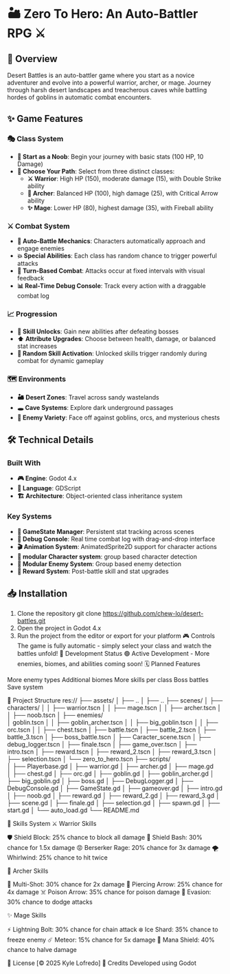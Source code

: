 # 🏜️ Zero To Hero: An Auto-Battler RPG ⚔️

## 📖 Overview
Desert Battles is an auto-battler game where you start as a novice adventurer and evolve into a powerful warrior, archer, or mage. Journey through harsh desert landscapes and treacherous caves while battling hordes of goblins in automatic combat encounters.

## ✨ Game Features

### 🎭 Class System
- **👶 Start as a Noob**: Begin your journey with basic stats (100 HP, 10 Damage)
- **🎯 Choose Your Path**: Select from three distinct classes:
  - **⚔️ Warrior**: High HP (150), moderate damage (15), with Double Strike ability
  - **🏹 Archer**: Balanced HP (100), high damage (25), with Critical Arrow ability
  - **✨ Mage**: Lower HP (80), highest damage (35), with Fireball ability

### ⚔️ Combat System
- **🤖 Auto-Battle Mechanics**: Characters automatically approach and engage enemies
- **💥 Special Abilities**: Each class has random chance to trigger powerful attacks
- **🔄 Turn-Based Combat**: Attacks occur at fixed intervals with visual feedback
- **📊 Real-Time Debug Console**: Track every action with a draggable combat log

### 📈 Progression
- **🎯 Skill Unlocks**: Gain new abilities after defeating bosses
- **⬆️ Attribute Upgrades**: Choose between health, damage, or balanced stat increases
- **🎲 Random Skill Activation**: Unlocked skills trigger randomly during combat for dynamic gameplay

### 🗺️ Environments
- **🏜️ Desert Zones**: Travel across sandy wastelands
- **🕳️ Cave Systems**: Explore dark underground passages
- **👹 Enemy Variety**: Face off against goblins, orcs, and mysterious chests

## 🛠️ Technical Details

### Built With
- **🎮 Engine**: Godot 4.x
- **📝 Language**: GDScript
- **🏗️ Architecture**: Object-oriented class inheritance system

### Key Systems
- **💾 GameState Manager**: Persistent stat tracking across scenes
- **🐛 Debug Console**: Real time combat log with drag-and-drop interface
- **🎬 Animation System**: AnimatedSprite2D support for character actions
- **👥 modular Character system**: group based character detection
- **🎯 Modular Enemy System**: Group based enemy detection
- **🎁 Reward System**: Post-battle skill and stat upgrades

## 📥 Installation
1. Clone the repository
    git clone https://github.com/chew-lo/desert-battles.git
2. Open the project in Godot 4.x
3. Run the project from the editor or export for your platform
🎮 Controls
The game is fully automatic - simply select your class and watch the battles unfold!
🚧 Development Status
🟢 Active Development - More enemies, biomes, and abilities coming soon!
🗓️ Planned Features

 More enemy types
 Additional biomes
 More skills per class
 Boss battles
 Save system

📁 Project Structure
res://
├── assets/
│   ├── ..
│   ├── ..
├── scenes/
│   ├── characters/ 
│   │   ├── warrior.tscn 
│   │   ├── mage.tscn
│   │   ├── archer.tscn
│   │   ├── noob.tscn
│   ├── enemies/  
│ goblin.tscn
│   │   ├── goblin_archer.tscn
│   │   ├── big_goblin.tscn
│   │   ├── orc.tscn
│   │   ├── chest.tscn
│   ├── battle.tscn
│   ├── battle_2.tscn
│   ├── battle_3.tscn
│   ├── boss_battle.tscn
│   ├── Caracter_scene.tscn
│   ├── debug_logger.tscn
│   ├── finale.tscn
│   ├── game_over.tscn
│   ├── intro.tscn
│   ├── reward.tscn
│   ├── reward_2.tscn
│   ├── reward_3.tscn
│   ├── selection.tscn
│   └── zero_to_hero.tscn
├──  scripts/  
│   ├── Playerbase.gd
│   ├── warrior.gd
│   ├── archer.gd
│   ├── mage.gd       
│   ├── chest.gd
│   ├── orc.gd
│   ├── goblin.gd
│   ├── goblin_archer.gd
│   ├── big_goblin.gd
│   ├── boss.gd
│   ├── DebugLogger.gd
│   ├── DebugConsole.gd
│   ├── GameState.gd
│   ├── gameover.gd
│   ├── intro.gd
│   ├── noob.gd
│   ├── reward.gd
│   ├── reward_2.gd
│   ├── reward_3.gd
│   ├── scene.gd
│   ├── finale.gd
│   ├── selection.gd
│   ├── spawn.gd
│   ├── start.gd
│   └── auto_load.gd
└── README.md

🎯 Skills System
⚔️ Warrior Skills

🛡️ Shield Block: 25% chance to block all damage
💢 Shield Bash: 30% chance for 1.5x damage
😡 Berserker Rage: 20% chance for 3x damage
🌪️ Whirlwind: 25% chance to hit twice

🏹 Archer Skills

🎯 Multi-Shot: 30% chance for 2x damage
🏹 Piercing Arrow: 25% chance for 4x damage
☠️ Poison Arrow: 35% chance for poison damage
💨 Evasion: 30% chance to dodge attacks

✨ Mage Skills

⚡ Lightning Bolt: 30% chance for chain attack
❄️ Ice Shard: 35% chance to freeze enemy
☄️ Meteor: 15% chance for 5x damage
🔮 Mana Shield: 40% chance to halve damage

📜 License
[© 2025 Kyle Lofredo]
👥 Credits
Developed using Godot